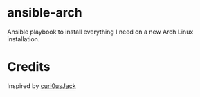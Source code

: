# ansible-arch

Ansible playbook to install everything I need on a new Arch Linux installation.

# Credits
Inspired by [curi0usJack](https://www.twitch.tv/curi0usjack)
